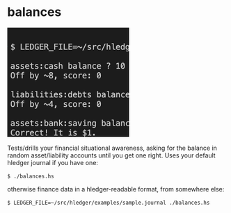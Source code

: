 # balances

![](balances.png)

Tests/drills your financial situational awareness, asking for the balance
in random asset/liability accounts until you get one right.
Uses your default hledger journal if you have one:
```
$ ./balances.hs
```
otherwise finance data in a hledger-readable format, from somewhere else:
```
$ LEDGER_FILE=~/src/hledger/examples/sample.journal ./balances.hs
```
